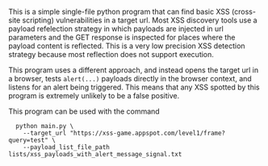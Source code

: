 
This is a simple single-file python program that can find basic XSS (cross-site scripting) vulnerabilities in a target url. Most XSS discovery tools use a payload refelection strategy in which payloads are injected in url parameters and the GET response is inspected for places where the payload content is reflected. This is a very low precision XSS detection strategy because most reflection does not support execution.

This program uses a different approach, and instead opens the target url in a browser, tests `alert(...)` payloads directly in the browser context, and listens for an alert being triggered. This means that any XSS spotted by this program is extremely unlikely to be a false positive. 

This program can be used with the command
```
  python main.py \
    --target_url "https://xss-game.appspot.com/level1/frame?query=test" \
    --payload_list_file_path lists/xss_payloads_with_alert_message_signal.txt
```

